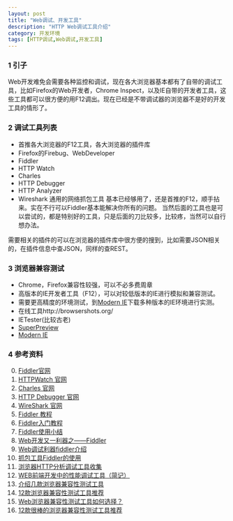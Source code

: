 ```yaml
---
layout: post
title: "Web调试、开发工具"
description: "HTTP Web调试工具介绍"
category: 开发环境
tags: [HTTP调试,Web调试,开发工具]
---
```


### 1 引子
Web开发难免会需要各种监控和调试，现在各大浏览器基本都有了自带的调试工具，比如Firefox的Web开发者，Chrome Inspect，以及IE自带的开发者工具，这些工具都可以很方便的用F12调出。现在已经是不带调试器的浏览器不是好的开发工具的情形了。

### 2 调试工具列表
+ 首推各大浏览器的F12工具，各大浏览器的插件库
+ Firefox的Firebug、WebDeveloper
+ Fiddler
+ HTTP Watch
+ Charles
+ HTTP Debugger
+ HTTP Analyzer
+ Wireshark 通用的网络抓包工具
基本已经够用了，还是首推的F12，顺手拈来。实在不行可以Fiddler基本能解决你所有的问题。
当然后面的工具也是可以尝试的，都是特别好的工具，只是后面的刀比较多，比较疼，当然可以自行想办法。

需要相关的插件的可以在浏览器的插件库中很方便的搜到，比如需要JSON相关的，在插件信息中查JSON，同样的查REST。


### 3 浏览器兼容测试
+ Chrome，Firefox兼容性较强，可以不必多费周章
+ 高版本的IE开发者工具（F12），可以对较低版本的IE进行模拟和兼容测试。
+ 需要更高精度的环境测试，到[Modern IE][19]下载多种版本的IE环境进行实测。
+ 在线工具http://browsershots.org/
+ IETester(比较古老)
+ [SuperPreview][17]
+ [Modern IE][18]




### 4 参考资料
0. [Fiddler官网][0]
1. [HTTPWatch 官网][1]
2. [Charles 官网][2]
3. [HTTP Debugger 官网][3]
4. [WireShark 官网][9]
4. [Fiddler 教程][4]
5. [Fiddler入门教程][5]
6. [Fiddler使用小结][6]
7. [Web开发又一利器之——Fiddler][7]
8. [Web调试利器fiddler介绍][8]
9. [抓包工具Fiddler的使用][10]
10. [浏览器HTTP分析调试工具收集][11]
11. [WEB前端开发中的性能调试工具（简记）][12]
12. [介绍几款浏览器兼容性测试工具][13]
13. [12款浏览器兼容性测试工具推荐][14]
14. [Web浏览器兼容性测试工具如何选择？][15]
15. [12款很棒的浏览器兼容性测试工具推荐][16]


[0]: http://www.telerik.com/fiddler "Fiddler官网"
[1]: http://www.httpwatch.com/download/ "HTTPWatch 官网"
[2]: http://www.charlesproxy.com/ "Charles 官网"
[3]: http://www.httpdebugger.com/ "HTTP Debugger 官网"
[9]: https://www.wireshark.org/download.html "WireShark 官网"
[4]: http://kb.cnblogs.com/page/130367/ "Fiddler 教程"
[5]: http://www.cnblogs.com/phphuaibei/archive/2011/11/07/2240181.html "Fiddler入门教程"
[6]: http://www.cnblogs.com/forcertain/archive/2012/11/29/2795139.html "Fiddler使用小结"
[7]: http://blog.csdn.net/yhawaii/article/details/7245625 "Web开发又一利器之——Fiddler"
[8]: http://blog.chinaunix.net/uid-27105712-id-3738821.html "Web调试利器fiddler介绍 "
[10]: http://help.locoy.com/Document/Url/Fiddler.htm "抓包工具Fiddler的使用 "
[11]: http://www.open-open.com/lib/view/open1354262775311.html "浏览器HTTP分析调试工具收集"
[12]: http://blog.csdn.net/cuixiping/article/details/6275087 "WEB前端开发中的性能调试工具（简记）"
[13]: http://www.cnblogs.com/gaoweipeng/archive/2010/04/10/1708873.html "介绍几款浏览器兼容性测试工具"
[14]: http://www.cnbeta.com/articles/149063.htm "12款浏览器兼容性测试工具推荐"
[15]: http://www.ltesting.net/ceshi/ceshijishu/gncs/jrxcs/2011/0825/203126.html "Web浏览器兼容性测试工具如何选择？"
[16]: http://blog.jobbole.com/62404/ "12款很棒的浏览器兼容性测试工具推荐"
[17]: https://www.microsoft.com/zh-cn/download/details.aspx?id=2020 "SuperPreview下载"
[18]: https://www.modern.ie/zh-cn "Modern IE"
[19]: https://www.modern.ie/zh-cn/tools "Modern IE 工具下载"